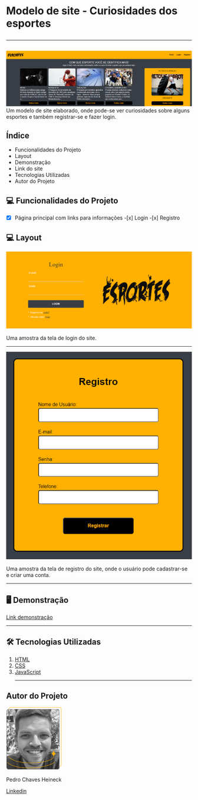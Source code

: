 # Modelo de site - Curiosidades dos esportes<hr>

![Curiosidades dos esportes](./assets/CAPA.png)
Um modelo de site elaborado, onde pode-se ver curiosidades sobre alguns esportes e também registrar-se e fazer login.

## Índice

- <a>Funcionalidades do Projeto</a>
- <a>Layout<a>
- <a>Demonstração</a>
- <a>Link do site<a>
- <a>Tecnologias Utilizadas</a>
- <a>Autor do Projeto<a>

## 💻 Funcionalidades do Projeto

-[x] Página principal com links para informações -[x] Login -[x] Registro

## 💻 Layout

![Tela de Login](./assets/Tela%20de%20Login.png)

Uma amostra da tela de login do site.<hr>

![Tela de Registro](./assets/Tela%20de%20Registro.png)

Uma amostra da tela de registro do site, onde o usuário pode cadastrar-se e criar uma conta.<hr>

## 🖥 Demonstração

[Link demonstração]()<hr>

## 🛠 Tecnologias Utilizadas

1. [HTML](https://developer.mozilla.org/pt-BR/docs/Web/HTML)
2. [CSS](https://developer.mozilla.org/pt-BR/docs/Web/CSS)
3. [JavaScript](https://developer.mozilla.org/pt-BR/docs/Web/JavaScript)<hr>

## Autor do Projeto

<img style="width:150px" src="./assets/foto perfil.png" alt="Imagem do desenvolvedor"/>

Pedro Chaves Heineck

[Linkedin](www.linkedin.com/in/pedro-heineck-821982284)
